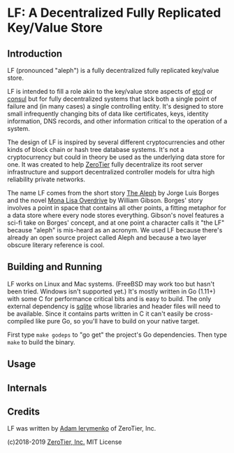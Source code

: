 # LF: A Decentralized Fully Replicated Key/Value Store

## Introduction

LF (pronounced "aleph") is a fully decentralized fully replicated key/value store.

LF is intended to fill a role akin to the key/value store aspects of [etcd](https://github.com/etcd-io/etcd) or [consul](https://www.consul.io) but for fully decentralized systems that lack both a single point of failure and (in many cases) a single controlling entity. It's designed to store small infrequently changing bits of data like certificates, keys, identity information, DNS records, and other information critical to the operation of a system.

The design of LF is inspired by several different cryptocurrencies and other kinds of block chain or hash tree database systems. It's not a cryptocurrency but could in theory be used as the underlying data store for one. It was created to help [ZeroTier](https://www.zerotier.com/) fully decentralize its root server infrastructure and support decentralized controller models for ultra high reliability private networks.

The name LF comes from the short story [The Aleph](https://en.wikipedia.org/wiki/The_Aleph_%28short_story%29) by Jorge Luis Borges and the novel [Mona Lisa Overdrive](https://en.wikipedia.org/wiki/Mona_Lisa_Overdrive) by William Gibson. Borges' story involves a point in space that contains all other points, a fitting metaphor for a data store where every node stores everything. Gibson's novel features a sci-fi take on Borges' concept, and at one point a character calls it "the LF" because "aleph" is mis-heard as an acronym. We used LF because there's already an open source project called Aleph and because a two layer obscure literary reference is cool.

## Building and Running

LF works on Linux and Mac systems. (FreeBSD may work too but hasn't been tried. Windows isn't supported yet.) It's mostly written in Go (1.11+) with some C for performance critical bits and is easy to build. The only external dependency is [sqlite](https://sqlite.org/) whose libraries and header files will need to be available. Since it contains parts written in C it can't easily be cross-compiled like pure Go, so you'll have to build on your native target.

First type `make godeps` to "go get" the project's Go dependencies. Then type `make` to build the binary.

## Usage

## Internals

## Credits

LF was written by [Adam Ierymenko](mailto:adam.ierymenko@zerotier.com) of ZeroTier, Inc.

(c)2018-2019 [ZeroTier, Inc.](https://www.zerotier.com/) 
MIT License
